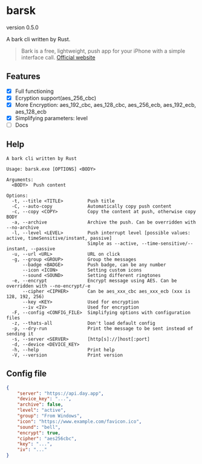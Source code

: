 # barsk

version 0.5.0

A bark cli written by Rust.

> Bark is a free, lightweight, push app for your iPhone with a simple interface call. [Official website](https://bark.day.app/#/)

## Features

- [x] Full functioning
- [x] Ecryption support(aes_256_cbc)
- [x] More Encryption: aes_192_cbc, aes_128_cbc, aes_256_ecb, aes_192_ecb, aes_128_ecb
- [x] Simplifying parameters: level
- [ ] Docs

## Help

```plain
A bark cli written by Rust

Usage: barsk.exe [OPTIONS] <BODY>

Arguments:
  <BODY>  Push content

Options:
  -t, --title <TITLE>         Push title
  -C, --auto-copy             Automatically copy push content
  -c, --copy <COPY>           Copy the content at push, otherwise copy BODY
  -a, --archive               Archive the push. Can be overridden with --no-archive
  -l, --level <LEVEL>         Push interrupt level [possible values: active, timeSensitive/instant, passive]
                              Simple as --active, --time-sensitive/--instant, --passive
  -u, --url <URL>             URL on click
  -g, --group <GROUP>         Group the messages
      --badge <BADGE>         Push badge, can be any number
      --icon <ICON>           Setting custom icons
      --sound <SOUND>         Setting different ringtones
  -e, --encrypt               Encrypt message using AES. Can be overridden with --no-encrypt/-e
      --cipher <CIPHER>       Can be aes_xxx_cbc aes_xxx_ecb (xxx is 128, 192, 256)
      --key <KEY>             Used for encryption
      --iv <IV>               Used for encryption
  -F, --config <CONFIG_FILE>  Simplifying options with configuration files
  -z, --thats-all             Don't load default config
  -p, --dry-run               Print the message to be sent instead of sending it
  -s, --server <SERVER>       [http[s]://]host[:port]
  -d, --device <DEVICE_KEY>
  -h, --help                  Print help
  -V, --version               Print version
```

## Config file

```json
{
    "server": "https://api.day.app",
    "device_key": "...",
    "archive": false,
    "level": "active",
    "group": "From Windows",
    "icon": "https://www.example.com/favicon.ico",
    "sound": "bell",
    "encrypt": true,
    "cipher": "aes256cbc",
    "key": "...",
    "iv": "..."
}
```
